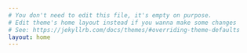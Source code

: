 ```yaml
---
# You don't need to edit this file, it's empty on purpose.
# Edit theme's home layout instead if you wanna make some changes
# See: https://jekyllrb.com/docs/themes/#overriding-theme-defaults
layout: home
---
```

<script id="dsq-count-scr" src="//EXAMPLE.disqus.com/count.js" async></script>